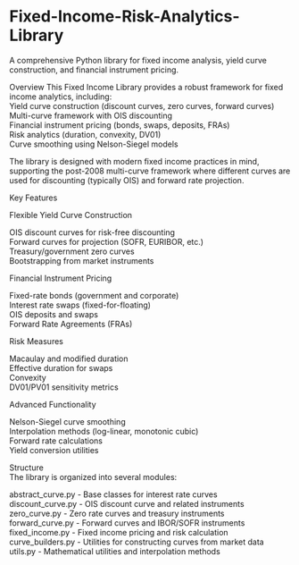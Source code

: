 # Fixed-Income-Risk-Analytics-Library

A comprehensive Python library for fixed income analysis, yield curve construction, and financial instrument pricing.

Overview
This Fixed Income Library provides a robust framework for fixed income analytics, including:  
Yield curve construction (discount curves, zero curves, forward curves)  
Multi-curve framework with OIS discounting  
Financial instrument pricing (bonds, swaps, deposits, FRAs)  
Risk analytics (duration, convexity, DV01)  
Curve smoothing using Nelson-Siegel models  

The library is designed with modern fixed income practices in mind, supporting the post-2008 multi-curve framework where different curves are used for discounting (typically OIS) and forward rate projection.

Key Features

Flexible Yield Curve Construction

OIS discount curves for risk-free discounting  
Forward curves for projection (SOFR, EURIBOR, etc.)  
Treasury/government zero curves  
Bootstrapping from market instruments  


Financial Instrument Pricing

Fixed-rate bonds (government and corporate)  
Interest rate swaps (fixed-for-floating)  
OIS deposits and swaps  
Forward Rate Agreements (FRAs)  


Risk Measures

Macaulay and modified duration  
Effective duration for swaps  
Convexity  
DV01/PV01 sensitivity metrics


Advanced Functionality

Nelson-Siegel curve smoothing  
Interpolation methods (log-linear, monotonic cubic)  
Forward rate calculations  
Yield conversion utilities  



Structure  
The library is organized into several modules:

abstract_curve.py - Base classes for interest rate curves  
discount_curve.py - OIS discount curve and related instruments  
zero_curve.py - Zero rate curves and treasury instruments  
forward_curve.py - Forward curves and IBOR/SOFR instruments  
fixed_income.py - Fixed income pricing and risk calculation  
curve_builders.py - Utilities for constructing curves from market data  
utils.py - Mathematical utilities and interpolation methods  
